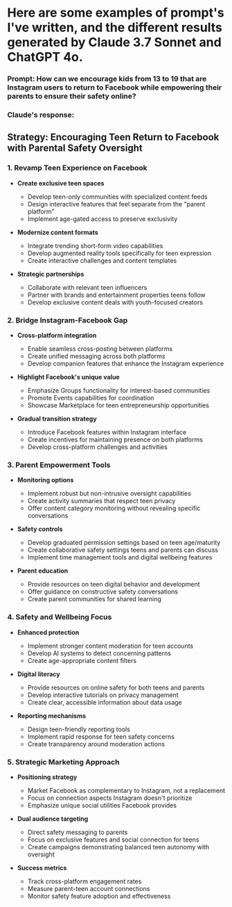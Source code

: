 # Here are some examples of prompt's I've written, and the different results generated by Claude 3.7 Sonnet and ChatGPT 4o.

### Prompt: How can we encourage kids from 13 to 19 that are Instagram users to return to Facebook while empowering their parents to ensure their safety online?

### Claude's response:

## Strategy: Encouraging Teen Return to Facebook with Parental Safety Oversight

### 1. Revamp Teen Experience on Facebook

* **Create exclusive teen spaces**
  * Develop teen-only communities with specialized content feeds
  * Design interactive features that feel separate from the "parent platform"
  * Implement age-gated access to preserve exclusivity

* **Modernize content formats**
  * Integrate trending short-form video capabilities
  * Develop augmented reality tools specifically for teen expression
  * Create interactive challenges and content templates

* **Strategic partnerships**
  * Collaborate with relevant teen influencers
  * Partner with brands and entertainment properties teens follow
  * Develop exclusive content deals with youth-focused creators

### 2. Bridge Instagram-Facebook Gap

* **Cross-platform integration**
  * Enable seamless cross-posting between platforms
  * Create unified messaging across both platforms
  * Develop companion features that enhance the Instagram experience

* **Highlight Facebook's unique value**
  * Emphasize Groups functionality for interest-based communities
  * Promote Events capabilities for coordination
  * Showcase Marketplace for teen entrepreneurship opportunities

* **Gradual transition strategy**
  * Introduce Facebook features within Instagram interface
  * Create incentives for maintaining presence on both platforms
  * Develop cross-platform challenges and activities

### 3. Parent Empowerment Tools

* **Monitoring options**
  * Implement robust but non-intrusive oversight capabilities
  * Create activity summaries that respect teen privacy
  * Offer content category monitoring without revealing specific conversations

* **Safety controls**
  * Develop graduated permission settings based on teen age/maturity
  * Create collaborative safety settings teens and parents can discuss
  * Implement time management tools and digital wellbeing features

* **Parent education**
  * Provide resources on teen digital behavior and development
  * Offer guidance on constructive safety conversations
  * Create parent communities for shared learning

### 4. Safety and Wellbeing Focus

* **Enhanced protection**
  * Implement stronger content moderation for teen accounts
  * Develop AI systems to detect concerning patterns
  * Create age-appropriate content filters

* **Digital literacy**
  * Provide resources on online safety for both teens and parents
  * Develop interactive tutorials on privacy management
  * Create clear, accessible information about data usage

* **Reporting mechanisms**
  * Design teen-friendly reporting tools
  * Implement rapid response for teen safety concerns
  * Create transparency around moderation actions

### 5. Strategic Marketing Approach

* **Positioning strategy**
  * Market Facebook as complementary to Instagram, not a replacement
  * Focus on connection aspects Instagram doesn't prioritize
  * Emphasize unique social utilities Facebook provides

* **Dual audience targeting**
  * Direct safety messaging to parents
  * Focus on exclusive features and social connection for teens
  * Create campaigns demonstrating balanced teen autonomy with oversight

* **Success metrics**
  * Track cross-platform engagement rates
  * Measure parent-teen account connections
  * Monitor safety feature adoption and effectiveness
 
